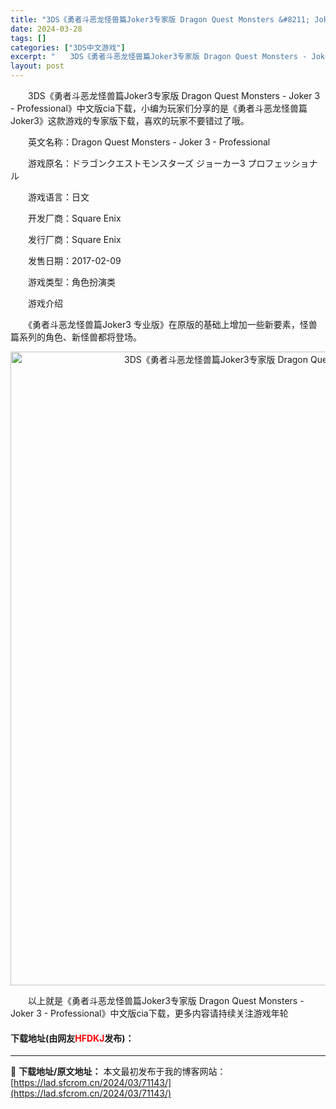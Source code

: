 ```yaml
---
title: "3DS《勇者斗恶龙怪兽篇Joker3专家版 Dragon Quest Monsters &#8211; Joker 3 &#8211; Professional》中文版cia下载"
date: 2024-03-28
tags: []
categories: ["3DS中文游戏"]
excerpt: "　　3DS《勇者斗恶龙怪兽篇Joker3专家版 Dragon Quest Monsters - Joker 3 - Professional》中文版cia下载，小编为玩家们分享的是《勇者斗恶龙怪兽篇Joker3》这款游戏的专家版下载，喜欢的玩家不要错过了哦。 　　英文名称：Dragon Quest &hellip;"
layout: post
---
```


 <p>　　3DS《勇者斗恶龙怪兽篇Joker3专家版 Dragon Quest Monsters - Joker 3 - Professional》中文版cia下载，小编为玩家们分享的是《勇者斗恶龙怪兽篇Joker3》这款游戏的专家版下载，喜欢的玩家不要错过了哦。</p> <p>　　英文名称：Dragon Quest Monsters - Joker 3 - Professional</p> <p>　　游戏原名：ドラゴンクエストモンスターズ ジョーカー3 プロフェッショナル</p> <p>　　游戏语言：日文</p> <p>　　开发厂商：Square Enix</p> <p>　　发行厂商：Square Enix</p> <p>　　发售日期：2017-02-09</p> <p>　　游戏类型：角色扮演类</p> <p>　　游戏介绍</p> <p>　　《勇者斗恶龙怪兽篇Joker3 专业版》在原版的基础上增加一些新要素，怪兽篇系列的角色、新怪兽都将登场。</p> <p align="center"><img align="" border="0" src="https://lad.sfcrom.cn/wp-content/uploads/2024/03/20240328_66054aa745cce.jpg" width="1014" alt="3DS《勇者斗恶龙怪兽篇Joker3专家版 Dragon Quest Monsters - Joker 3 - Professional》中文版cia下载" /></p> <p>　　以上就是《勇者斗恶龙怪兽篇Joker3专家版 Dragon Quest Monsters - Joker 3 - Professional》中文版cia下载，更多内容请持续关注游戏年轮</p> <p><h4>下载地址(由网友<font color="red">HFDKJ</font>发布)：</h4></p> 

---
📖 **下载地址/原文地址：** 本文最初发布于我的博客网站：[https://lad.sfcrom.cn/2024/03/71143/](https://lad.sfcrom.cn/2024/03/71143/)
